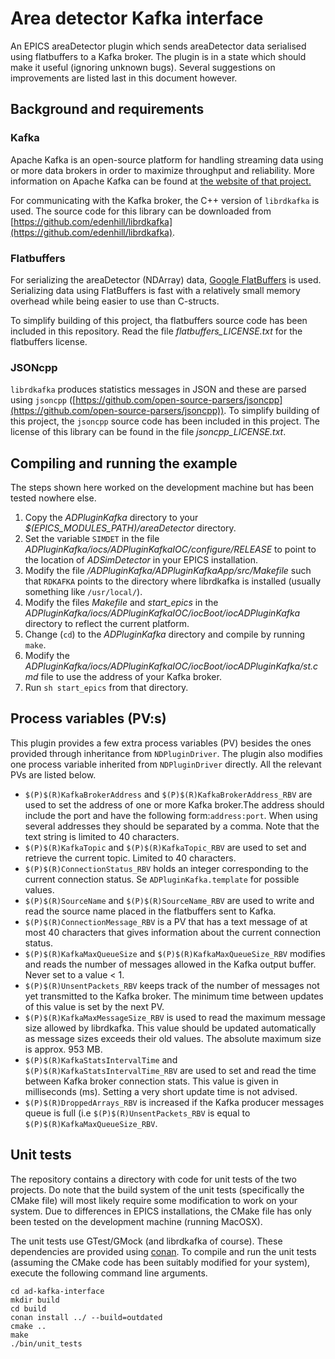 # Area detector Kafka interface

An EPICS areaDetector plugin which sends areaDetector data serialised using flatbuffers to a Kafka broker. The plugin is in a state which should make it useful (ignoring unknown bugs). Several suggestions on improvements are listed last in this document however.

## Background and requirements

### Kafka
Apache Kafka is an open-source platform for handling streaming data using or more data brokers in order to maximize throughput and reliability. More information on Apache Kafka can be found at [the website of that project.](https://kafka.apache.org/intro)

For communicating with the Kafka broker, the C++ version of `librdkafka` is used. The source code for this library can be downloaded from [https://github.com/edenhill/librdkafka](https://github.com/edenhill/librdkafka).

### Flatbuffers
For serializing the areaDetector (NDArray) data, [Google FlatBuffers](https://github.com/google/flatbuffers) is used. Serializing data using FlatBuffers is fast with a relatively small memory overhead while being easier to use than C-structs.

To simplify building of this project, tha flatbuffers source code has been included in this repository. Read the file *flatbuffers_LICENSE.txt* for the flatbuffers license.

### JSONcpp
`librdkafka` produces statistics messages in JSON and these are parsed using `jsoncpp` ([https://github.com/open-source-parsers/jsoncpp](https://github.com/open-source-parsers/jsoncpp)). To simplify building of this project, the `jsoncpp` source code has been included in this project. The license of this library can be found in the file *jsoncpp_LICENSE.txt*.

## Compiling and running the example
The steps shown here worked on the development machine but has been tested nowhere else.

1. Copy the _ADPluginKafka_ directory to your _$(EPICS_MODULES_PATH)/areaDetector_ directory.
2. Set the variable `SIMDET` in the file _ADPluginKafka/iocs/ADPluginKafkaIOC/configure/RELEASE_ to point to the location of _ADSimDetector_ in your EPICS installation.
3. Modify the file _/ADPluginKafka/ADPluginKafkaApp/src/Makefile_ such that `RDKAFKA` points to the directory where librdkafka is installed (usually something like `/usr/local/`).
4. Modify the files _Makefile_ and _start_epics_ in the _ADPluginKafka/iocs/ADPluginKafkaIOC/iocBoot/iocADPluginKafka_ directory to reflect the current platform.
5. Change (`cd`) to the _ADPluginKafka_ directory and compile by running `make`.
6. Modify the _ADPluginKafka/iocs/ADPluginKafkaIOC/iocBoot/iocADPluginKafka/st.cmd_ file to use the address of your Kafka broker.
7. Run `sh start_epics` from that directory.

## Process variables (PV:s)
This plugin provides a few extra process variables (PV) besides the ones provided through inheritance from `NDPluginDriver`. The plugin also modifies one process variable inherited from `NDPluginDriver` directly. All the relevant PVs are listed below.

* `$(P)$(R)KafkaBrokerAddress` and `$(P)$(R)KafkaBrokerAddress_RBV` are used to set the address of one or more Kafka broker.The address should include the port and have the following form:`address:port`. When using several addresses they should be separated by a comma. Note that the text string is limited to 40 characters.
* `$(P)$(R)KafkaTopic` and `$(P)$(R)KafkaTopic_RBV` are used to set and retrieve the current topic. Limited to 40 characters.
* `$(P)$(R)ConnectionStatus_RBV` holds an integer corresponding to the current connection status. Se `ADPluginKafka.template` for possible values.
* `$(P)$(R)SourceName` and `$(P)$(R)SourceName_RBV` are used to write and read the source name placed in the flatbuffers sent to Kafka.
* `$(P)$(R)ConnectionMessage_RBV` is a PV that has a text message of at most 40 characters that gives information about the current connection status.
* `$(P)$(R)KafkaMaxQueueSize` and `$(P)$(R)KafkaMaxQueueSize_RBV` modifies and reads the number of messages allowed in the Kafka output buffer. Never set to a value < 1.
* `$(P)$(R)UnsentPackets_RBV` keeps track of the number of messages not yet transmitted to the Kafka broker. The minimum time between updates of this value is set by the next PV.
* `$(P)$(R)KafkaMaxMessageSize_RBV` is used to read the maximum message size allowed by librdkafka. This value should be updated automatically as message sizes exceeds their old values. The absolute maximum size is approx. 953 MB.
* `$(P)$(R)KafkaStatsIntervalTime` and `$(P)$(R)KafkaStatsIntervalTime_RBV` are used to set and read the time between Kafka broker connection stats. This value is given in milliseconds (ms). Setting a very short update time is not advised.
* `$(P)$(R)DroppedArrays_RBV` is increased if the Kafka producer messages queue is full (i.e `$(P)$(R)UnsentPackets_RBV` is equal to `$(P)$(R)KafkaMaxQueueSize_RBV`.

## Unit tests
The repository contains a directory with code for unit tests of the two projects. Do note that the build system of the unit tests (specifically the CMake file) will most likely require some modification to work on your system. Due to differences in EPICS installations, the CMake file has only been tested on the development machine (running MacOSX).

The unit tests use GTest/GMock (and librdkafka of course). These dependencies are provided using [conan](https://conan.io/). To compile and run the unit tests (assuming the CMake code has been suitably modified for your system), execute the following command line arguments.

```
cd ad-kafka-interface
mkdir build
cd build
conan install ../ --build=outdated
cmake ..
make
./bin/unit_tests
```

